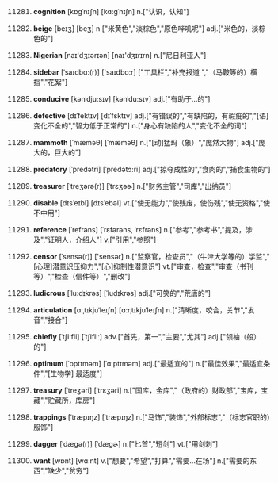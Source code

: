 11281. **cognition**
[kɒgˈnɪʃn]  [kɑ:gˈnɪʃn]
n.["认识，认知"]  

11282. **beige**
[beɪʒ]  [beʒ]
n.["米黄色","淡棕色","原色哔叽呢"]  adj.["米色的，淡棕色的"]  

11283. **Nigerian**
[naɪ'dʒɪərɪən]  [naɪ'dʒɪrɪrn]
n.["尼日利亚人"]  

11284. **sidebar**
[ˈsaɪdbɑ:(r)]  ['saɪdbɑ:r]
["工具栏","补充报道 ","（马鞍等的）横挡","花絮"]  

11285. **conducive**
[kənˈdju:sɪv]  [kənˈdu:sɪv]
adj.["有助于…的"]  

11286. **defective**
[dɪˈfektɪv]  [dɪˈfɛktɪv]
adj.["有错误的","有缺陷的，有瑕疵的","[语]变化不全的","智力低于正常的"]  n.["身心有缺陷的人","变化不全的词"]  

11287. **mammoth**
[ˈmæməθ]  [ˈmæməθ]
n.["[动]猛玛（象）","庞然大物"]  adj.["庞大的，巨大的"]  

11288. **predatory**
[ˈpredətri]  [ˈpredətɔ:ri]
adj.["掠夺成性的","食肉的","捕食生物的"]  

11289. **treasurer**
[ˈtreʒərə(r)]  [ˈtrɛʒəɚ]
n.["财务主管","司库","出纳员"]  

11290. **disable**
[dɪsˈeɪbl]  [dɪsˈebəl]
vt.["使无能力","使残废，使伤残","使无资格","使不中用"]  

11291. **reference**
[ˈrefrəns]  [ˈrɛfərəns, ˈrɛfrəns]
n.["参考","参考书","提及，涉及","证明人，介绍人"]  v.["引用","参照"]  

11292. **censor**
[ˈsensə(r)]  ['sensər]
n.["监察官，检查员","（牛津大学等的）学监","[心理]潜意识压抑力","[心]抑制性潜意识"]  vt.["审查，检查","审查（书刊等）","检查（信件等）","删改"]  

11293. **ludicrous**
[ˈlu:dɪkrəs]  [ˈludɪkrəs]
adj.["可笑的","荒唐的"]  

11294. **articulation**
[ɑ:ˌtɪkjuˈleɪʃn]  [ɑ:rˌtɪkjuˈleɪʃn]
n.["清晰度，咬合，关节","发音","接合"]  

11295. **chiefly**
[ˈtʃi:fli]  [ˈtʃifliː]
adv.["首先，第一","主要","尤其"]  adj.["领袖（般）的"]  

11296. **optimum**
[ˈɒptɪməm]  [ˈɑ:ptɪməm]
adj.["最适宜的"]  n.["最佳效果","最适宜条件","[生物学] 最适度"]  

11297. **treasury**
[ˈtreʒəri]  [ˈtrɛʒəri]
n.["国库，金库","（政府的）财政部","宝库，宝藏","贮藏所，库房"]  

11298. **trappings**
[ˈtræpɪŋz]  [ˈtræpɪŋz]
n.["马饰","装饰","外部标志","（标志官职的）服饰"]  

11299. **dagger**
[ˈdægə(r)]  [ˈdæɡɚ]
n.["匕首","短剑"]  vt.["用剑刺"]  

11300. **want**
[wɒnt]  [wɑ:nt]
v.["想要","希望","打算","需要…在场"]  n.["需要的东西","缺少","贫穷"]  

